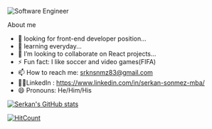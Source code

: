 ![Software Engineer](https://github.com/serkansonmez06/serkansonmez06/commit/5077d387bd833edcc4dff404c303626ec544502f)

About me
- 🔭 looking for front-end developer position...
- 🌱 learning everyday...
- 👯 I’m looking to collaborate on React projects...
- ⚡ Fun fact: I like soccer and video games(FIFA)
- 📫 How to reach me: srknsnmz83@gmail.com
- 💁🏾‍LinkedIn : https://www.linkedin.com/in/serkan-sonmez-mba/
- 😄 Pronouns: He/Him/His

[![Serkan's GitHub stats](https://github-readme-stats.vercel.app/api?username=serkansonmez06)](https://github.com/serkansonmez06/github-readme-stats)

[![HitCount](http://hits.dwyl.com/serkansonmez06/serkansonmez06.svg)](http://hits.dwyl.com/serkansonmez06/serkansonmez06)
